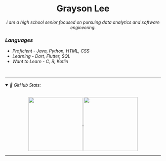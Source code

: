 <h1 align="center"> Grayson Lee</h1>
<p align="center">
</p>

<p align="center">
  <em>
    I am a high school senior focused on pursuing data analytics and software engineering.
</p>

<h3>Languages</h3>

- Proficient - Java, Python, HTML, CSS
- Learning - Dart, Flutter, SQL
- Want to Learn - C, R, Kotlin
<br>

---

<details open="">
<summary>
 📔 GitHub Stats:
</summary>
<br>
<p align="center">
  <a href="https://github.com/graysonlee33">
    <img align="center"  height="175px" src="https://github-readme-stats.vercel.app/api?username=graysonlee33&show_icons=true&theme=synthwave"/>
  </a>
  <a href="https://github.com/graysonlee33">
    <img align="center" height="175px"  src="https://github-readme-stats.vercel.app/api/top-langs/?username=graysonlee33&text_color=FFFFFF&title_color=94b4a4&langs_count=15&layout=compact&hide_border=true&theme=synthwave" />
  </a>
</details>

---
